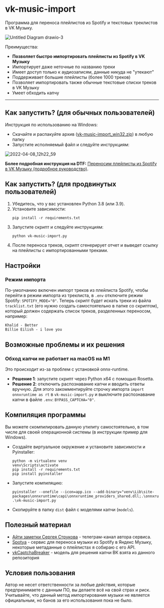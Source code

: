 # vk-music-import

Программа для переноса плейлистов из Spotify и текстовых треклистов в VK Музыку.

![Untitled Diagram drawio-3](https://user-images.githubusercontent.com/15357833/161931217-9c374cf8-749a-4966-b3f5-4e8a85194572.png)

Преимущества:
- **Позволяет быстро импортировать плейлисты из Spotify в VK Музыку**
- Импортирует даже неточные по названию треки
- Имеет доступ только к аудиозаписям, данные никуда не "утекают"
- Поддерживает большие плейлисты (более 1000 треков)
- Позволяет импортировать также обычные текстовые списки треков в VK Музыку
- Умеет обходить капчу

---

## Как запустить? (для обычных пользователей)

Инструкция по использованию на Windows:
- Скачайте и распакуйте архив ([vk-music-import_win32.zip](https://github.com/mewforest/vk-music-import/releases/download/0.1/vk-music-import_win32.zip)) в любую папку
- Запустите исполняемый файл и следуйте инструкциям:

![2022-04-08_12h22_59](https://user-images.githubusercontent.com/15357833/162406868-14b4a26f-48c9-431a-8295-4e21bad45f4b.png)

**Более подробная инструкция на DTF:** [Переносим плейлисты из Spotify в VK Музыку (подробное руководство)](https://dtf.ru/u/292194-mew-forest/1152260-perenosim-pleylisty-iz-spotify-v-vk-muzyku-podrobnoe-rukovodstvo).

## Как запустить? (для продвинутых пользователей)

1. Убедитесь, что у вас установлен Python 3.8 (или 3.9).
2. Установите зависимости:
   ```
   pip install -r requirements.txt
   ```
3. Запустите скрипт и следуйте инструкциям:
   ```
   python vk-music-import.py
   ```
4. После переноса треков, скрипт сгенерирует отчет и выведет ссылку на плейлисты с импортированными треками.
   
## Настройки

### Режим импорта

По-умолчанию включен импорт треков из плейлиста Spotify, чтобы перейти в режим импорта из треклиста, в `.env` отключите режим Spotify: `SPOTIFY_MODE="0"`. Теперь скрипт будет искать треки из файла `tracklist.txt` (его нужно создать самостоятельно в папке со скриптом), который должен содержать список треков, разделенных переносом, например:
```
Khalid - Better
Billie Eilish - i love you
```

## Возможные проблемы и их решения

### Обход капчи не работает на macOS на M1

Это происходит из-за проблем с установкой onnx-runtime.

- **Решение 1**: запустите скрипт через Python x64 с помощью Rosetta.
- **Решение 2**: отключить распознавание капчи и вводить ответы вручную. Для этого закомментируйте строчку импорта `import onnxruntime as rt` в `vk-music-import.py` и выключите распознавание капчи в файле `.env`: `BYPASS_CAPTCHA="0"`.

## Компиляция программы

Вы можете скомпилировать данную утилиту самостоятельно, в том числе для своей операционной системы (в инструкции пример для Windows).

- Создайте виртуальное окружение и установите зависимости и Pyinstaller:
  ```
  python -m virtualenv venv
  venv\Scripts\activate
  pip install -r requirements.txt
  pip install pyinstaller
  ```
- Запустите компиляцию:
  ```
  pyinstaller --onefile --icon=app.ico --add-binary="venv\Lib\site-packages\onnxruntime\capi\onnxruntime_providers_shared.dll;.\onnxruntime\capi" .\vk-music-import.py
  ```
- Скопируйте в папку `dist` файл с моделями капчи (`models`).


## Полезный материал

- [Айти заметки Сергея Струкова](https://t.me/mewnotes) - телеграм-канал автора сервиса.
- [Spotya](https://spotya.ru/) - сервис для переноса музыки из Spotify в Яндекс Музыку, некоторые метаданные о плейлистах я собираю с его API.
- [vkCaptchaBreaker](https://github.com/Defasium/vkCaptchaBreaker/) - модель для решения капчи ВК взята из данного репозитория

## Условия пользования

Автор не несет ответственности за любые действия, которые предпринимаете с данным ПО, вы делаете всё на свой страх и риск.
Учитывайте, что данный метод импортирования музыки не является официальным, но банов за его использования пока не было.

